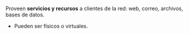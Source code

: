 Proveen **servicios y recursos** a clientes de la red: web, correo, archivos, bases de datos.
- Pueden ser físicos o virtuales.